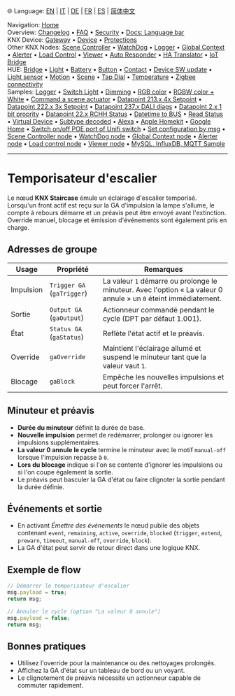 🌐 Language: [EN](https://supergiovane.github.io/node-red-contrib-knx-ultimate/wiki/Staircase-Configuration) | [IT](https://supergiovane.github.io/node-red-contrib-knx-ultimate/wiki/it-Staircase-Configuration) | [DE](https://supergiovane.github.io/node-red-contrib-knx-ultimate/wiki/de-Staircase-Configuration) | [FR](https://supergiovane.github.io/node-red-contrib-knx-ultimate/wiki/fr-Staircase-Configuration) | [ES](https://supergiovane.github.io/node-red-contrib-knx-ultimate/wiki/es-Staircase-Configuration) | [简体中文](https://supergiovane.github.io/node-red-contrib-knx-ultimate/wiki/zh-CN-Staircase-Configuration)
<!-- NAV START -->
Navigation: [Home](https://supergiovane.github.io/node-red-contrib-knx-ultimate/wiki/Home)  
Overview: [Changelog](https://github.com/Supergiovane/node-red-contrib-knx-ultimate/blob/master/CHANGELOG.md) • [FAQ](https://supergiovane.github.io/node-red-contrib-knx-ultimate/wiki/FAQ-Troubleshoot) • [Security](https://supergiovane.github.io/node-red-contrib-knx-ultimate/wiki/SECURITY) • [Docs: Language bar](https://supergiovane.github.io/node-red-contrib-knx-ultimate/wiki/Docs-Language-Bar)  
KNX Device: [Gateway](https://supergiovane.github.io/node-red-contrib-knx-ultimate/wiki/Gateway-configuration) • [Device](https://supergiovane.github.io/node-red-contrib-knx-ultimate/wiki/Device) • [Protections](https://supergiovane.github.io/node-red-contrib-knx-ultimate/wiki/Protections)  
Other KNX Nodes: [Scene Controller](https://supergiovane.github.io/node-red-contrib-knx-ultimate/wiki/SceneController-Configuration) • [WatchDog](https://supergiovane.github.io/node-red-contrib-knx-ultimate/wiki/WatchDog-Configuration) • [Logger](https://supergiovane.github.io/node-red-contrib-knx-ultimate/wiki/Logger-Configuration) • [Global Context](https://supergiovane.github.io/node-red-contrib-knx-ultimate/wiki/GlobalVariable) • [Alerter](https://supergiovane.github.io/node-red-contrib-knx-ultimate/wiki/Alerter-Configuration) • [Load Control](https://supergiovane.github.io/node-red-contrib-knx-ultimate/wiki/LoadControl-Configuration) • [Viewer](https://supergiovane.github.io/node-red-contrib-knx-ultimate/wiki/knxUltimateViewer) • [Auto Responder](https://supergiovane.github.io/node-red-contrib-knx-ultimate/wiki/KNXAutoResponder) • [HA Translator](https://supergiovane.github.io/node-red-contrib-knx-ultimate/wiki/HATranslator) • [IoT Bridge](https://supergiovane.github.io/node-red-contrib-knx-ultimate/wiki/IoT-Bridge-Configuration)  
HUE: [Bridge](https://supergiovane.github.io/node-red-contrib-knx-ultimate/wiki/HUE%20Bridge%20configuration) • [Light](https://supergiovane.github.io/node-red-contrib-knx-ultimate/wiki/HUE%20Light) • [Battery](https://supergiovane.github.io/node-red-contrib-knx-ultimate/wiki/HUE%20Battery) • [Button](https://supergiovane.github.io/node-red-contrib-knx-ultimate/wiki/HUE%20Button) • [Contact](https://supergiovane.github.io/node-red-contrib-knx-ultimate/wiki/HUE%20Contact%20sensor) • [Device SW update](https://supergiovane.github.io/node-red-contrib-knx-ultimate/wiki/HUE%20Device%20software%20update) • [Light sensor](https://supergiovane.github.io/node-red-contrib-knx-ultimate/wiki/HUE%20Light%20sensor) • [Motion](https://supergiovane.github.io/node-red-contrib-knx-ultimate/wiki/HUE%20Motion) • [Scene](https://supergiovane.github.io/node-red-contrib-knx-ultimate/wiki/HUE%20Scene) • [Tap Dial](https://supergiovane.github.io/node-red-contrib-knx-ultimate/wiki/HUE%20Tapdial) • [Temperature](https://supergiovane.github.io/node-red-contrib-knx-ultimate/wiki/HUE%20Temperature%20sensor) • [Zigbee connectivity](https://supergiovane.github.io/node-red-contrib-knx-ultimate/wiki/HUE%20Zigbee%20connectivity)  
Samples: [Logger](https://supergiovane.github.io/node-red-contrib-knx-ultimate/wiki/Logger-Sample) • [Switch Light](https://supergiovane.github.io/node-red-contrib-knx-ultimate/wiki/-Sample---Switch-light) • [Dimming](https://supergiovane.github.io/node-red-contrib-knx-ultimate/wiki/-Sample---Dimming) • [RGB color](https://supergiovane.github.io/node-red-contrib-knx-ultimate/wiki/-Sample---RGB-Color) • [RGBW color + White](https://supergiovane.github.io/node-red-contrib-knx-ultimate/wiki/-Sample---RGBW-Color-plus-White) • [Command a scene actuator](https://supergiovane.github.io/node-red-contrib-knx-ultimate/wiki/-Sample---Control-a-scene-actuator) • [Datapoint 213.x 4x Setpoint](https://supergiovane.github.io/node-red-contrib-knx-ultimate/wiki/-Sample---DPT213) • [Datapoint 222.x 3x Setpoint](https://supergiovane.github.io/node-red-contrib-knx-ultimate/wiki/-Sample---DPT222) • [Datapoint 237.x DALI diags](https://supergiovane.github.io/node-red-contrib-knx-ultimate/wiki/-Sample---DPT237) • [Datapoint 2.x 1 bit proprity](https://supergiovane.github.io/node-red-contrib-knx-ultimate/wiki/-Sample---DPT2) • [Datapoint 22.x RCHH Status](https://supergiovane.github.io/node-red-contrib-knx-ultimate/wiki/-Sample---DPT22) • [Datetime to BUS](https://supergiovane.github.io/node-red-contrib-knx-ultimate/wiki/-Sample---DateTime-to-BUS) • [Read Status](https://supergiovane.github.io/node-red-contrib-knx-ultimate/wiki/-Sample---Read-value-from-Device) • [Virtual Device](https://supergiovane.github.io/node-red-contrib-knx-ultimate/wiki/-Sample---Virtual-Device) • [Subtype decoded](https://supergiovane.github.io/node-red-contrib-knx-ultimate/wiki/-Sample---Subtype) • [Alexa](https://supergiovane.github.io/node-red-contrib-knx-ultimate/wiki/-Sample---Alexa) • [Apple Homekit](https://supergiovane.github.io/node-red-contrib-knx-ultimate/wiki/-Sample---Apple-Homekit) • [Google Home](https://supergiovane.github.io/node-red-contrib-knx-ultimate/wiki/-Sample---Google-Assistant) • [Switch on/off POE port of Unifi switch](https://supergiovane.github.io/node-red-contrib-knx-ultimate/wiki/-Sample---UnifiPOE) • [Set configuration by msg](https://supergiovane.github.io/node-red-contrib-knx-ultimate/wiki/-Sample-setConfig) • [Scene Controller node](https://supergiovane.github.io/node-red-contrib-knx-ultimate/wiki/Sample-Scene-Node) • [WatchDog node](https://supergiovane.github.io/node-red-contrib-knx-ultimate/wiki/-Sample---WatchDog) • [Global Context node](https://supergiovane.github.io/node-red-contrib-knx-ultimate/wiki/SampleGlobalContextNode) • [Alerter node](https://supergiovane.github.io/node-red-contrib-knx-ultimate/wiki/SampleAlerter) • [Load control node](https://supergiovane.github.io/node-red-contrib-knx-ultimate/wiki/SampleLoadControl) • [Viewer node](https://supergiovane.github.io/node-red-contrib-knx-ultimate/wiki/knxUltimateViewer) • [MySQL, InfluxDB, MQTT Sample](https://supergiovane.github.io/node-red-contrib-knx-ultimate/wiki/Sample-KNX2MQTT-KNX2MySQL-KNX2InfluxDB)
<!-- NAV END -->
---
# Temporisateur d'escalier
Le nœud **KNX Staircase** émule un éclairage d'escalier temporisé. Lorsqu'un front actif est reçu sur la GA d'impulsion la lampe s'allume, le compte à rebours démarre et un préavis peut être envoyé avant l'extinction. Override manuel, blocage et émission d'événements sont également pris en charge.
## Adresses de groupe
|Usage|Propriété|Remarques|
|--|--|--|
| Impulsion | `Trigger GA` (`gaTrigger`) | La valeur `1` démarre ou prolonge le minuteur. Avec l'option « La valeur 0 annule » un `0` éteint immédiatement. |
| Sortie | `Output GA` (`gaOutput`) | Actionneur commandé pendant le cycle (DPT par défaut 1.001). |
| État | `Status GA` (`gaStatus`) | Reflète l'état actif et le préavis. |
| Override | `gaOverride` | Maintient l'éclairage allumé et suspend le minuteur tant que la valeur vaut `1`. |
| Blocage | `gaBlock` | Empêche les nouvelles impulsions et peut forcer l'arrêt. |
## Minuteur et préavis
- **Durée du minuteur** définit la durée de base.
- **Nouvelle impulsion** permet de redémarrer, prolonger ou ignorer les impulsions supplémentaires.
- **La valeur 0 annule le cycle** termine le minuteur avec le motif `manual-off` lorsque l'impulsion repasse à `0`.
- **Lors du blocage** indique si l'on se contente d'ignorer les impulsions ou si l'on coupe également la sortie.
- Le préavis peut basculer la GA d'état ou faire clignoter la sortie pendant la durée définie.
## Événements et sortie
- En activant *Émettre des événements* le nœud publie des objets contenant `event`, `remaining`, `active`, `override`, `blocked` (`trigger`, `extend`, `prewarn`, `timeout`, `manual-off`, `override`, `block`).
- La GA d'état peut servir de retour direct dans une logique KNX.
## Exemple de flow
```javascript
// Démarrer le temporisateur d'escalier
msg.payload = true;
return msg;
```
```javascript
// Annuler le cycle (option "La valeur 0 annule")
msg.payload = false;
return msg;
```
## Bonnes pratiques
- Utilisez l'override pour la maintenance ou des nettoyages prolongés.
- Affichez la GA d'état sur un tableau de bord ou un voyant.
- Le clignotement de préavis nécessite un actionneur capable de commuter rapidement.
